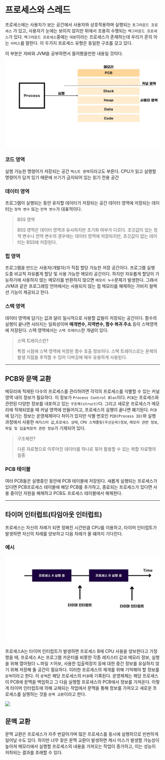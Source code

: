 # 프로세스와 스레드

프로세스에는 사용자가 보는 공간에서 사용자와 상호작용하며 실행되는 `포그라운드 프로세스` 가 있고, 사용자가 눈에는 보이지 않지만 뒤에서 조용히 수행되는 `백그라운드 프로세스`가 있다.
`백그라운드 프로세스`중에는 `데몬`이라는 프로세스가 존재하는데 우리가 흔히 아는 `서비스`를 말한다.
이 두가지 프로세스 유형은 동일한 구조를 갖고 있다.

이 부분은 자바와 JVM을 공부하면서 들어봤을만한 내용일 것이다.

<img src="../image/ProcessArchitecture.jpg" alt=""> 

### 코드 영역
실행 가능한 명령어가 저장되는 공간
`텍스트 영역`이라고도 부른다.
CPU가 읽고 실행할 명령어가 담겨 있기 때문에 쓰기가 금지되어 있는 읽기 전용 공간

### 데이터 영역
프로그램이 실행되는 동안 유지할 데이터가 저장되는 공간
데이터 영역에 저장되는 데이터는 `정적 변수` 또는 `전역 변수`가 대표적이다.

> BSS 영역
> 
> BSS 영역은 데이터 영역과 유사하지만 초기화 여부가 다르다. 초깃값이 있는 정적 변수나 전역 변수의 경우에는 데이터 영역에 저장되지만, 초깃값이 없는 데이터는 BSS에 저장된다.


### 힙 영역
프로그램을 만드는 사용자(개발자)가 직접 할당 가능한 저장 공간이다.
프로그램 실행 도중 비교적 자유롭게 할당 및 사용 가능한 메모리 공간이다.
하지만 자유롭게 할당이 가능하기에 사용하지 않는 메모리를 반환하지 않으면 `메모리 누수`문제가 발생한다.
그래서 JVM과 같은 프로그래밍 언어에서는 사용되지 않는 힙 메모리를 해제하는 가비지 컬렉션 기능이 제공되고 한다.


### 스택 영역
데이터 영역에 담기는 값과 달리 일시적으로 사용할 값들이 저장되는 공간이다.
함수의 실행이 끝나면 사라지는 일회성이며 **매개변수, 지역변수, 함수 복귀 주소** 등이 스택영역에 저장된다.
스택 영역에서는 `스택 트레이스`란 개념이 있다.

> 스택 트레이스란?
> 
> 특정 시점에 스택 영역에 저장된 함수 호출 정보이다. 스택 트레이스로는 문제의 발생 지점을 추적할 수 있어 디버깅에 매우 유용하게 사용된다.

---

## PCB와 문맥 교환
메모리에 적재된 다수의 프로세스를 관리하려면 각각의 프로세스를 식별할 수 있는 커널 영역 내의 정보가 필요하다.
이 정보가 `Process Control Bloc`이다.
`PCB`는 프로세스와 관련된 다양한 정보를 내포하고 있는 `구조체(struct)`다. 그리고 새로운 프로세스가 메모리에 적재되었을 때 커널 영역에 만들어지고, 프로세스의 실행이 끝나면 폐기된다.
`PCB`에 담기는 정보는 운영체제마다 차이가 있지만 식별 번호인 `PID(Process ID)`와 실행 과정에서 사용한 `레지스터 값`,`프로세스 상태`, `CPU 스케줄링(우선순위)정보`, `메모리 관련 정보`, `파일 및 입출력장치 관련 정보`가 기재되어 있다.

>구조체란?
> 
> 다른 자료형으로 이루어진 데이터를 하나로 묶어 활용할 수 있는 복합 자료형의 일종

### PCB 테이블
여러 PCB들은 실행중인 동안에 PCB 테이블에 저장된다. 새롭게 실행되는 프로세스가 있다면 PCB프로세스 테이블에 해당 PCB를 추가하고, 종료되는 프로세스가 있다면 사용 중이던 자원을 해제하고 PCB도 프로세스 테이블에서 해제한다.

---

## 타이머 인터럽트(타임아웃 인터럽트)
프로세스는 자신의 차례가 되면 정해진 시간만큼 CPU를 이용하고, 타이머 인터럽트가 발생하면 자신의 차례를 양보하고 다음 차례가 올 떄까지 기다린다.

### 예시

<img src="../image/TimerInterrupt.jpg" alt="">

프로세스A는 타이머 인터럽트가 발생하면 프로세스 B에 CPU 사용을 양보한다고 가정했을 때, 프로세스 A는 프로그램 카운터를 비롯한 각종 레지스터 값과 메모리 정보, 실행을 위해 열어뒀더 ㄴ파일 ㅈ어보, 사용한 입출력장치 등에 대한 중간 정보를 유실하지 않기 위해 저장해 둘 공간이 필요하다.
이러한 프로세스의 재개를 위해 기억해야 할 정보를 `문맥`이라고 한다.
이 `문맥`은 해당 프로세스의 `PCB`에 기록된다.
운영체제는 해당 프로세스이 PCB에 문맥을 백업하고 그 다음 실행할 프로세스의 PCB에서 정보를 가져온다.
이렇게 타이머 인터럽트에 의해 교체되는 작업에서 문맥을 통해 정보를 가져오고 새로운 프로세스를 실행하는 것을 `문맥 교환`이라고 한다.

<img src="../image/">

## 문맥 교환
문맥 교환은 프로세스가 자주 번갈아가며 많은 프로세스를 동시에 실행하므로 빈번하게 일어날 수도 있다.
하지만 너무 잦은 문맥 교환이 발생하면 캐시 미스가 발생할 가능성이 높아져 메모리에서 실행할 프로세스의 내용을 가져오는 작업이 증가하고, 이는 성능이 저하되는 결과를 초래할 수 있다.



